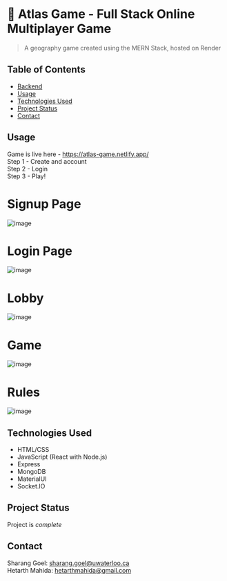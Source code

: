 # 📝 Atlas Game - Full Stack Online Multiplayer Game

> A geography game created using the MERN Stack, hosted on Render

## Table of Contents
* [Backend](https://github.com/shaziwnl/Atlas-game)
* [Usage](#usage)
* [Technologies Used](#technologies-used)
* [Project Status](#project-status)
* [Contact](#contact)
<!-- * [License](#license) -->


## Usage
Game is live here - https://atlas-game.netlify.app/ \
Step 1 - Create and account \
Step 2 - Login \
Step 3 - Play!

# Signup Page
![image](https://github.com/shaziwnl/atlas-game-client/assets/121330440/ecefdbf2-7ea1-411d-85a4-e9c24ddb8978)

# Login Page
![image](https://github.com/shaziwnl/atlas-game-client/assets/121330440/803483c0-c878-4e5a-8fcb-63a1fc6a8900)

# Lobby
![image](https://github.com/shaziwnl/atlas-game-client/assets/121330440/2bc5503f-bafa-42b1-9f33-f4f35293f19f)

# Game 
![image](https://github.com/shaziwnl/atlas-game-client/assets/121330440/97ee84a2-b749-4d9f-b223-6b2486968e88)

# Rules
![image](https://github.com/shaziwnl/atlas-game-client/assets/121330440/9a1d7b96-9f0e-4da3-b9c7-1d24efe03e35)


## Technologies Used
- HTML/CSS
- JavaScript (React with Node.js)
- Express
- MongoDB
- MaterialUI
- Socket.IO


## Project Status
Project is *complete*


## Contact
Sharang Goel: sharang.goel@uwaterloo.ca \
Hetarth Mahida: hetarthmahida@gmail.com





